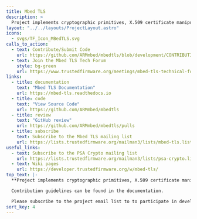 ```yaml
---
title: Mbed TLS
description: >
  Project implements cryptographic primitives, X.509 certificate manipulation and the SSL/TLS and DTLS protocols.
layout: "../../layouts/ProjectLayout.astro"
icons:
  - svgs/TF_Icon_MBedTLS.svg
calls_to_action:
  - text: Contribute/Submit Code
    url: https://github.com/ARMmbed/mbedtls/blob/development/CONTRIBUTING.md
  - text: Join the Mbed TLS Tech Forum
    style: bg-green
    url: https://www.trustedfirmware.org/meetings/mbed-tls-technical-forum/
links:
  - title: documentation
    text: "Mbed TLS Documentation"
    url: https://mbed-tls.readthedocs.io
  - title: code
    text: "View Source Code"
    url: https://github.com/ARMmbed/mbedtls
  - title: review
    text: "GitHub review"
    url: https://github.com/ARMmbed/mbedtls/pulls
  - title: subscribe
    text: Subscribe to the Mbed TLS mailing list
    url: https://lists.trustedfirmware.org/mailman3/lists/mbed-tls.lists.trustedfirmware.org/
useful_links:
  - text: Subscribe to the PSA Crypto mailing list
    url: https://lists.trustedfirmware.org/mailman3/lists/psa-crypto.lists.trustedfirmware.org/
  - text: Wiki pages
    url: https://developer.trustedfirmware.org/w/mbed-tls/
top_text: |-
  **Project implements cryptographic primitives, X.509 certificate manipulation and the SSL/TLS and DTLS protocols. The project provides reference implementation of [PSA Cryptography API Specification](https://developer.arm.com/documentation/ihi0086/b) by supporting the cryptographic operations via. PSA Crypto APIs. The project also supports the [PSA Cryptoprocessor driver interface Specification](https://github.com/Mbed-TLS/mbedtls/blob/development/docs/proposed/psa-driver-interface.md) which defines an interface for cryptoprocessor drivers. The small code footprint makes the project suitable for embedded systems. It has many users, including TF-A, TF-M and OP-TEE.**

  Contribution guidelines can be found in the documentation.

  Please subscribe to the project email list to to participate in development discussions.
sort_key: 4
---
```

